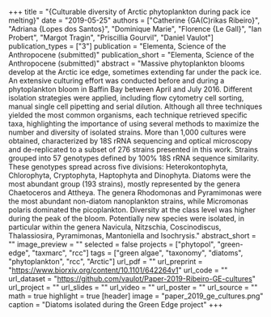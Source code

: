 +++
title = "{Culturable diversity of Arctic phytoplankton during pack ice melting}"
date = "2019-05-25"
authors = ["Catherine {GA(C)rikas Ribeiro}", "Adriana {Lopes dos Santos}", "Dominique Marie", "Florence {Le Gall}", "Ian Probert", "Margot Tragin", "Priscillia Gourvil", "Daniel Vaulot"]
publication_types = ["3"]
publication = "Elementa, Science of the Anthropocene (submitted)"
publication_short = "Elementa, Science of the Anthropocene (submitted)"
abstract = "Massive phytoplankton blooms develop at the Arctic ice edge, sometimes extending far under the pack ice. An extensive culturing effort was conducted before and during a phytoplankton bloom in Baffin Bay between April and July 2016. Different isolation strategies were applied, including flow cytometry cell sorting, manual single cell pipetting and serial dilution. Although all three techniques yielded the most common organisms, each technique retrieved specific taxa, highlighting the importance of using several methods to maximize the number and diversity of isolated strains. More than 1,000 cultures were obtained, characterized by 18S rRNA sequencing and optical microscopy and de-replicated to a subset of 276 strains presented in this work. Strains grouped into 57 genotypes defined by 100% 18S rRNA sequence similarity. These genotypes spread across five divisions: Heterokontophyta, Chlorophyta, Cryptophyta, Haptophyta and Dinophyta. Diatoms were the most abundant group (193 strains), mostly represented by the genera Chaetoceros and Attheya. The genera Rhodomonas and Pyramimonas were the most abundant non-diatom nanoplankton strains, while Micromonas polaris dominated the picoplankton. Diversity at the class level was higher during the peak of the bloom. Potentially new species were isolated, in particular within the genera Navicula, Nitzschia, Coscinodiscus, Thalassiosira, Pyramimonas, Mantoniella and Isochrysis."
abstract_short = ""
image_preview = ""
selected = false
projects = ["phytopol", "green-edge", "taxmarc", "rcc"]
tags = ["green algae", "taxonomy", "diatoms", "phytoplankton", "rcc", "Arctic"]
url_pdf = ""
url_preprint = "https://www.biorxiv.org/content/10.1101/642264v1"
url_code = ""
url_dataset = "https://github.com/vaulot/Paper-2019-Ribeiro-GE-cultures"
url_project = ""
url_slides = ""
url_video = ""
url_poster = ""
url_source = ""
math = true
highlight = true
[header]
image = "paper_2019_ge_cultures.png"
caption = "Diatoms isolated during the Green Edge project"
+++
